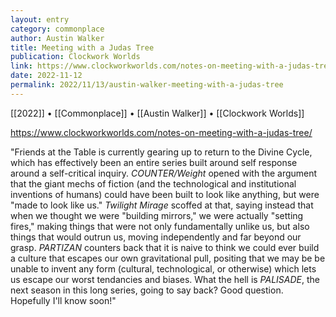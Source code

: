 ```yaml
---
layout: entry
category: commonplace
author: Austin Walker
title: Meeting with a Judas Tree
publication: Clockwork Worlds
link: https://www.clockworkworlds.com/notes-on-meeting-with-a-judas-tree/
date: 2022-11-12
permalink: 2022/11/13/austin-walker-meeting-with-a-judas-tree
---
```


[[2022]] • [[Commonplace]] • [[Austin Walker]] • [[Clockwork Worlds]]

https://www.clockworkworlds.com/notes-on-meeting-with-a-judas-tree/

"Friends at the Table is currently gearing up to return to the Divine Cycle, which has effectively been an entire series built around self response around a self-critical inquiry. *COUNTER/Weight* opened with the argument that the giant mechs of fiction (and the technological and institutional inventions of humans) could have been built to look like anything, but were "made to look like us." *Twilight Mirage* scoffed at that, saying instead that when we thought we were "building mirrors," we were actually "setting fires," making things that were not only fundamentally unlike us, but also things that would outrun us, moving independently and far beyond our grasp. *PARTIZAN* counters back that it is naive to think we could ever build a culture that escapes our own gravitational pull, positing that we may be be unable to invent any form (cultural, technological, or otherwise) which lets us escape our worst tendancies and biases. What the hell is *PALISADE*, the next season in this long series, going to say back? Good question. Hopefully I'll know soon!"
